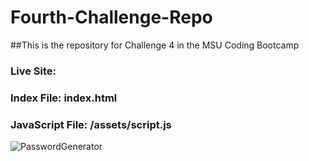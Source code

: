 # Fourth-Challenge-Repo
##This is the repository for Challenge 4 in the MSU Coding Bootcamp

### Live Site: 
### Index File: index.html
### JavaScript File: /assets/script.js
![PasswordGenerator]()
